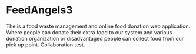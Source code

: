 # FeedAngels3
The is a food waste management and online food donation web application. Where people can donate their extra food to our system and various donation organization or disadvantaged people can collect food from our pick up point. 
Collaboration test.
